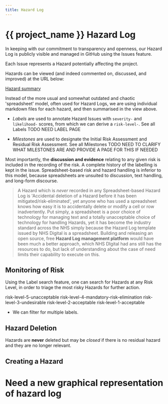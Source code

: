 ```yaml
---
title: Hazard Log
---
```


# {{ project_name }} Hazard Log

In keeping with our commitment to transparency and openness, our Hazard Log is publicly visible and managed in GitHub using the Issues feature.

Each Issue represents a Hazard potentially affecting the project.

Hazards can be viewed (and indeed commented on, discussed, and improved) at the URL below:

[Hazard summary](hazards/hazards-summary.html)

Instead of the more usual and somewhat outdated and chaotic 'spreadsheet' model, often used for Hazard Logs, we are using individual markdown files for each hazard, and then summarised in the view above.

- _Labels_ are used to annotate Hazard Issues with `severity-` and `likelihood-` scores, from which we can derive a `risk-level-`. See all Labels TODO NEED LABEL PAGE

- _Milestones_ are used to designate the Initial Risk Assessment and Residual Risk Assessment. See all Milestones TODO NEED TO CLARIFY WHAT MILESTONES ARE AND PROVIDE A PAGE FOR THIS IF NEEDED

Most importantly, the **discussion and evidence** relating to any given risk is included in the recording of the risk. A complete history of the labelling is kept in the issue. Spreadsheet-based risk and hazard handling is inferior to this model, because spreadsheets are unsuited to discussion, text handling, and long-form discourse.

> A Hazard which is _never_ recorded in any Spreadsheet-based Hazard Log is 'Accidental deletion of a Hazard before it has been mitigated/risk-eliminated', yet anyone who has used a spreadsheet knows how easy it is to accidentally delete or modify a cell or row inadvertently.
> Put simply, a spreadsheet is a poor choice of technology for managing text and a totally unacceptable choice of technology for handling Hazards, yet it has become the industry standard across the NHS simply because the Hazard Log template issued by NHS Digital is a spreadsheet. Building and releasing an open source, free **Hazard Log management platform** would have been much a better approach, which NHS DIgital had ans still has the resources to do, but lack of understanding about the case of need limits their capability to execute on this.

## Monitoring of Risk

Using the Label search feature, one can search for Hazards at any Risk Level, in order to triage the most risky Hazards for further action.

risk-level-5-unacceptable 
risk-level-4-mandatory-risk-elimination
risk-level-3-undesirable
risk-level-2-acceptable
risk-level-1-acceptable

- We can filter for multiple labels.

## Hazard Deletion

Hazards are **never** deleted but may be _closed_ if there is no residual hazard and they are no longer relevant.

## Creating a Hazard

# Need a new graphical representation of hazard log